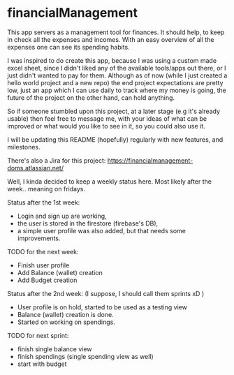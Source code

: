 # financialManagement

This app servers as a management tool for finances. It should help, to keep in check all the expenses and incomes. With an easy overview of all the expenses one can see its spending habits.

I was inspired to do create this app, because I was using a custom made excel sheet, since I didn't liked any of the available tools/apps out there, or I just didn't wanted to pay for them. 
Although as of now (while I just created a hello world project and a new repo) the end project expectations are pretty low, just an app which I can use daily to track where my money is going, 
the future of the project on the other hand, can hold anything.

So if someone stumbled upon this project, at a later stage (e.g it's already usable) then feel free to message me, with your ideas of what can be improved or what would you like to see in it, so you could also use it. 

I will be updating this README (hopefully) regularly with new features, and milestones.

There's also a Jira for this project: https://financialmanagement-doms.atlassian.net/

Well, I kinda decided to keep a weekly status here. Most likely after the week.. meaning on fridays.

Status after the 1st week: 
 - Login and sign up are working, 
 - the user is stored in the firestore (firebase's DB), 
 - a simple user profile was also added, but that needs some improvements.

TODO for the next week: 
 - Finish user profile
 - Add Balance (wallet) creation
 - Add Budget creation

Status after the 2nd week: 
(I suppose, I should call them sprints xD ) 
 - User profile is on hold, started to be used as a testing view
 - Balance (wallet) creation is done. 
 - Started on working on spendings.
 
TODO for next sprint: 
 - finish single balance view
 - finish spendings (single spending view as well)
 - start with budget
